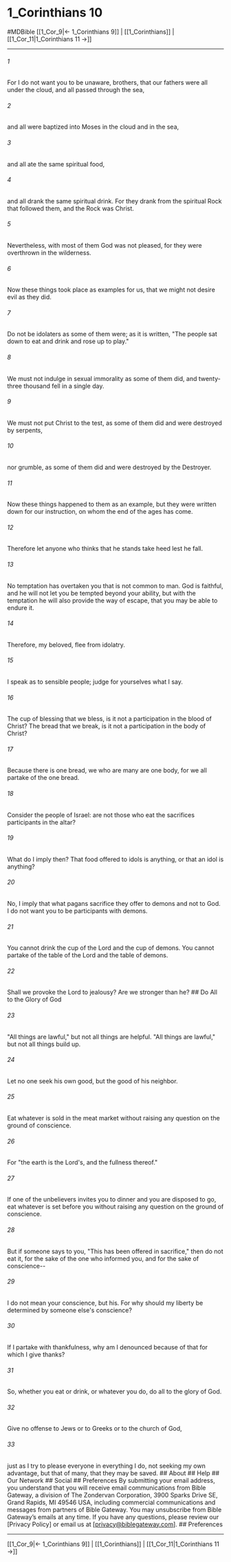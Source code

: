 # 1_Corinthians 10
#MDBible
[[1_Cor_9|← 1_Corinthians 9]] | [[1_Corinthians]] | [[1_Cor_11|1_Corinthians 11 →]]

***






###### 1 


For I do not want you to be unaware, brothers, that our fathers were all under the cloud, and all passed through the sea, 





###### 2 


and all were baptized into Moses in the cloud and in the sea, 





###### 3 


and all ate the same spiritual food, 





###### 4 


and all drank the same spiritual drink. For they drank from the spiritual Rock that followed them, and the Rock was Christ. 





###### 5 


Nevertheless, with most of them God was not pleased, for they were overthrown in the wilderness. 





###### 6 


Now these things took place as examples for us, that we might not desire evil as they did. 





###### 7 


Do not be idolaters as some of them were; as it is written, "The people sat down to eat and drink and rose up to play." 





###### 8 


We must not indulge in sexual immorality as some of them did, and twenty-three thousand fell in a single day. 





###### 9 


We must not put Christ to the test, as some of them did and were destroyed by serpents, 





###### 10 


nor grumble, as some of them did and were destroyed by the Destroyer. 





###### 11 


Now these things happened to them as an example, but they were written down for our instruction, on whom the end of the ages has come. 





###### 12 


Therefore let anyone who thinks that he stands take heed lest he fall. 





###### 13 


No temptation has overtaken you that is not common to man. God is faithful, and he will not let you be tempted beyond your ability, but with the temptation he will also provide the way of escape, that you may be able to endure it. 





###### 14 


Therefore, my beloved, flee from idolatry. 





###### 15 


I speak as to sensible people; judge for yourselves what I say. 





###### 16 


The cup of blessing that we bless, is it not a participation in the blood of Christ? The bread that we break, is it not a participation in the body of Christ? 





###### 17 


Because there is one bread, we who are many are one body, for we all partake of the one bread. 





###### 18 


Consider the people of Israel: are not those who eat the sacrifices participants in the altar? 





###### 19 


What do I imply then? That food offered to idols is anything, or that an idol is anything? 





###### 20 


No, I imply that what pagans sacrifice they offer to demons and not to God. I do not want you to be participants with demons. 





###### 21 


You cannot drink the cup of the Lord and the cup of demons. You cannot partake of the table of the Lord and the table of demons. 





###### 22 


Shall we provoke the Lord to jealousy? Are we stronger than he? ## Do All to the Glory of God 





###### 23 


"All things are lawful," but not all things are helpful. "All things are lawful," but not all things build up. 





###### 24 


Let no one seek his own good, but the good of his neighbor. 





###### 25 


Eat whatever is sold in the meat market without raising any question on the ground of conscience. 





###### 26 


For "the earth is the Lord's, and the fullness thereof." 





###### 27 


If one of the unbelievers invites you to dinner and you are disposed to go, eat whatever is set before you without raising any question on the ground of conscience. 





###### 28 


But if someone says to you, "This has been offered in sacrifice," then do not eat it, for the sake of the one who informed you, and for the sake of conscience-- 





###### 29 


I do not mean your conscience, but his. For why should my liberty be determined by someone else's conscience? 





###### 30 


If I partake with thankfulness, why am I denounced because of that for which I give thanks? 





###### 31 


So, whether you eat or drink, or whatever you do, do all to the glory of God. 





###### 32 


Give no offense to Jews or to Greeks or to the church of God, 





###### 33 


just as I try to please everyone in everything I do, not seeking my own advantage, but that of many, that they may be saved. ## About ## Help ## Our Network ## Social ## Preferences By submitting your email address, you understand that you will receive email communications from Bible Gateway, a division of The Zondervan Corporation, 3900 Sparks Drive SE, Grand Rapids, MI 49546 USA, including commercial communications and messages from partners of Bible Gateway. You may unsubscribe from Bible Gateway&rsquo;s emails at any time. If you have any questions, please review our [Privacy Policy] or email us at [privacy@biblegateway.com]. ## Preferences

***

[[1_Cor_9|← 1_Corinthians 9]] | [[1_Corinthians]] | [[1_Cor_11|1_Corinthians 11 →]]
